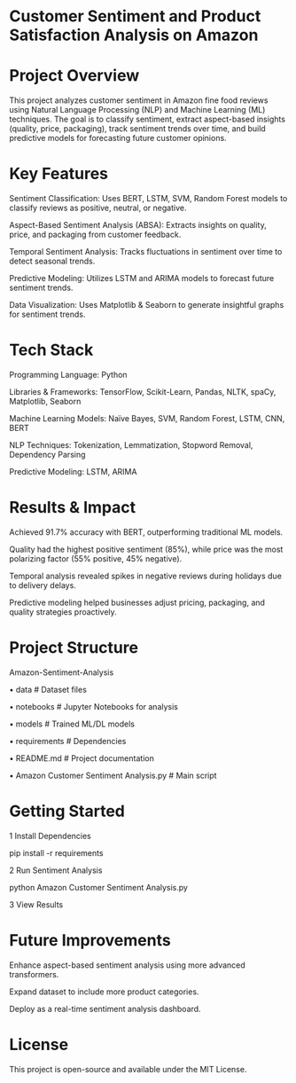 # Customer Sentiment and Product Satisfaction Analysis on Amazon

# Project Overview

This project analyzes customer sentiment in Amazon fine food reviews using Natural Language Processing (NLP) and Machine Learning (ML) techniques. The goal is to classify sentiment, extract aspect-based insights (quality, price, packaging), track sentiment trends over time, and build predictive models for forecasting future customer opinions.

# Key Features

Sentiment Classification: Uses BERT, LSTM, SVM, Random Forest models to classify reviews as positive, neutral, or negative.

Aspect-Based Sentiment Analysis (ABSA): Extracts insights on quality, price, and packaging from customer feedback.

Temporal Sentiment Analysis: Tracks fluctuations in sentiment over time to detect seasonal trends.

Predictive Modeling: Utilizes LSTM and ARIMA models to forecast future sentiment trends.

Data Visualization: Uses Matplotlib & Seaborn to generate insightful graphs for sentiment trends.

# Tech Stack

Programming Language: Python 

Libraries & Frameworks: TensorFlow, Scikit-Learn, Pandas, NLTK, spaCy, Matplotlib, Seaborn

Machine Learning Models: Naïve Bayes, SVM, Random Forest, LSTM, CNN, BERT

NLP Techniques: Tokenization, Lemmatization, Stopword Removal, Dependency Parsing

Predictive Modeling: LSTM, ARIMA

# Results & Impact

Achieved 91.7% accuracy with BERT, outperforming traditional ML models.

Quality had the highest positive sentiment (85%), while price was the most polarizing factor (55% positive, 45% negative).

Temporal analysis revealed spikes in negative reviews during holidays due to delivery delays.

Predictive modeling helped businesses adjust pricing, packaging, and quality strategies proactively.

# Project Structure

 Amazon-Sentiment-Analysis
 
  • data               # Dataset files
  
  • notebooks          # Jupyter Notebooks for analysis
  
  • models             # Trained ML/DL models
  
  • requirements    # Dependencies
  
  • README.md           # Project documentation
  
  • Amazon Customer Sentiment Analysis.py  # Main script

# Getting Started

1 Install Dependencies

pip install -r requirements

2 Run Sentiment Analysis

python Amazon Customer Sentiment Analysis.py

3 View Results


# Future Improvements

Enhance aspect-based sentiment analysis using more advanced transformers.

Expand dataset to include more product categories.

Deploy as a real-time sentiment analysis dashboard.

# License

This project is open-source and available under the MIT License.
